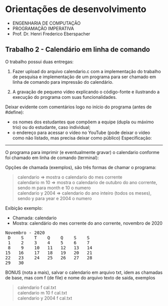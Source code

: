 # Orientações de desenvolvimento 
- ENGENHARIA DE COMPUTAÇÃO
- PROGRAMAÇÃO IMPERATIVA
- Prof. Dr. Henri Frederico Eberspacher

Trabalho 2 - Calendário em linha de comando
----------------------------------------------------
O trabalho possui duas entregas:

1. Fazer upload do arquivo calendario.c com a implementação do trabalho de pesquisa e implementação de um programa para ser chamado em linha de comando para impressão do calendário.

2. A gravação de pequeno vídeo explicando o código-fonte e ilustrando a execução do programa com suas funcionalidades.

Deixar evidente com comentários logo no início do programa (antes de #define):
- os nomes dos estudantes que compõem a equipe (dupla ou máximo trio) ou do estudante, caso individual;
- o endereço para acessar o vídeo no YouTube (pode deixar o vídeo como não listado, mas precisa deixar como público)
Especificação:
----------------

O programa para imprimir (e eventualmente gravar) o calendario conforme foi chamado em linha de comando (terminal):

Opções de chamada (exemplos), são três formas de chamar o programa: <br>
> calendario             => mostra o calendario do mes corrente       <br>
> calendario m 10    => mostra o calendario de outubro do ano corrente, sendo m para month e 10 o numero  <br>
> calendario y 2004  =>  calendario do ano inteiro (todos os meses), sendo y para year e 2004 o numero    <br>

Exibição exemplo:
- Chamada: calendario
- Mostra: calendário do mes corrente do ano corrente, novembro de 2020 

<pre>
Novembro - 2020 
 D    S    T    Q    Q    S    S  
 1    2    3    4    5    6    7  
 8    9    10   11   12   13   14 
15   16    17   18   19   20   21 
22   23    24   25   26   27   28 
29   30 
</pre>

BONUS (nota a mais), salvar o calendario em arquivo txt, idem as chamadas de base, mas com f (de file) e nome do arquivo texto de saida, exemplos <br>
> calendario f cal.txt <br>
> calendario m 10 f cal.txt <br> 
> calendario y 2004 f cal.txt <br>
